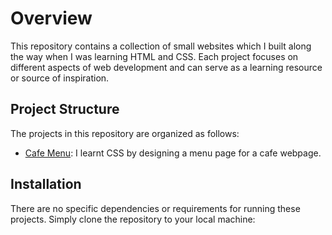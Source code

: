 # Overview

This repository contains a collection of small websites which I built along the way when I was learning HTML and CSS. Each project focuses on different aspects of web development and can serve as a learning resource or source of inspiration. 

## Project Structure

The projects in this repository are organized as follows:

- [Cafe Menu](CafeMenu/): I learnt CSS by designing a menu page for a cafe webpage.


## Installation

There are no specific dependencies or requirements for running these projects. Simply clone the repository to your local machine:


